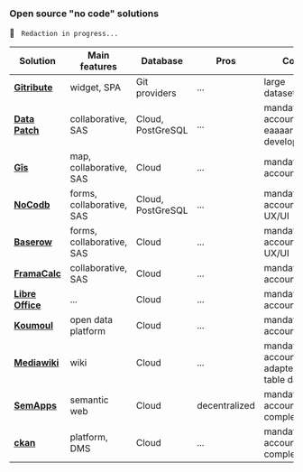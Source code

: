 ### Open source "no code" solutions

🚧  &nbsp; `Redaction in progress...`

| Solution                                                    | Main features | Database | Pros | Cons |
| ---                                                         | ---           | ---      | ---  | ---  |
| **[Gitribute   ](gittribute-docs.multi.coop)**              | widget, SPA | Git providers | ... | large datasets |
| **[Data Patch  ](https://gitlab.com/multi-coop/datapatch)** | collaborative, SAS | Cloud, PostGreSQL | ... | mandatory account, in eaaaarly developments |
| **[Gîs         ](https://gxis.codeursenliberte.fr/)**       | map, collaborative, SAS | Cloud | ... | mandatory account |
| **[NoCodb      ](https://www.nocodb.com/)**                 | forms, collaborative, SAS | Cloud, PostGreSQL | ... | mandatory account, UX/UI |
| **[Baserow     ](https://baserow.io/)**                     | forms, collaborative, SAS | Cloud | ... | mandatory account, UX/UI |
| **[FramaCalc   ](https://framacalc.org/abc/fr/)**           | collaborative, SAS | Cloud | ... | mandatory account |
| **[Libre Office](https://www.libreoffice.org/)**            | ... | Cloud | ... | mandatory account |
| **[Koumoul     ](https://koumoul.com/)**                    | open data platform | Cloud | ... | mandatory account |
| **[Mediawiki   ](https://www.mediawiki.org/wiki/MediaWiki)**| wiki | Cloud | ... | mandatory account, not adapted for table data |
| **[SemApps     ](https://semapps.org/)**                    | semantic web | Cloud | decentralized | mandatory account, complexity |
| **[ckan        ](https://ckan.org/)**                       | platform, DMS | Cloud | ... | mandatory account, complexity |
